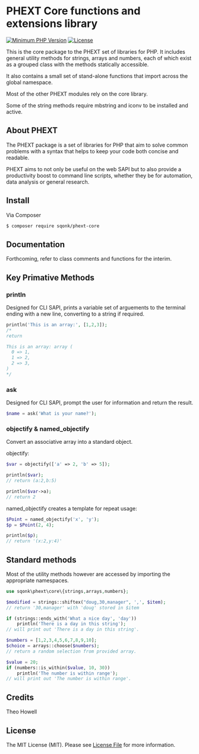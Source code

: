 # PHEXT Core functions and extensions library

[![Minimum PHP Version](https://img.shields.io/badge/php-%3E%3D%207.3-8892BF.svg)](https://php.net/)
[![License](https://sqonk.com/opensource/license.svg)](license.txt)

This is the core package to the PHEXT set of libraries for PHP. It includes general utility methods for strings, arrays and numbers, each of which exist as a grouped class with the methods statically accessible.

It also contains a small set of stand-alone functions that import across the global namespace.

Most of the other PHEXT modules rely on the core library.

Some of the string methods require mbstring and iconv to be installed and active.

## About PHEXT

The PHEXT package is a set of libraries for PHP that aim to solve common problems with a syntax that helps to keep your code both concise and readable.

PHEXT aims to not only be useful on the web SAPI but to also provide a productivity boost to command line scripts, whether they be for automation, data analysis or general research.

## Install

Via Composer

``` bash
$ composer require sqonk/phext-core
```

## Documentation

Forthcoming, refer to class comments and functions for the interim.


## Key Primative Methods


### println

Designed for CLI SAPI, prints a variable set of arguements to the terminal ending with a new line, converting to a string if required.

``` php
println('This is an array:', [1,2,3]);
/* 
return 

This is an array: array (
  0 => 1,
  1 => 2,
  2 => 3,
)
*/
```

### ask

Designed for CLI SAPI, prompt the user for information and return the result.

``` php
$name = ask('What is your name?');
```


### objectify & named_objectify

Convert an associative array into a standard object.

objectify:

``` php
$var = objectify(['a' => 2, 'b' => 5]);

println($var);
// return (a:2,b:5)

println($var->a);
// return 2
```
 
named_objectify creates a template for repeat usage:

``` php
$Point = named_objectify('x', 'y');
$p = $Point(2, 4);

println($p);
// return '(x:2,y:4)'
```
 
## Standard methods

Most of the utility methods however are accessed by importing the appropriate namespaces.

``` php
use sqonk\phext\core\{strings,arrays,numbers};

$modified = strings::shiftex("doug,30,manager", ',', $item);
// return '30,manager' with 'doug' stored in $item

if (strings::ends_with('What a nice day', 'day')) 
	println('There is a day in this string');
// will print out 'There is a day in this string'.

$numbers = [1,2,3,4,5,6,7,8,9,10];
$choice = arrays::choose($numbers);
// return a random selection from provided array.

$value = 20;
if (numbers::is_within($value, 10, 30))
	println('The number is within range');
// will print out 'The number is within range'.
```
 
## Credits

Theo Howell
 
## License

The MIT License (MIT). Please see [License File](license.txt) for more information.